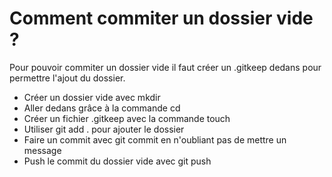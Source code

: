 # Comment commiter un dossier vide ?

Pour pouvoir commiter un dossier vide il faut créer un .gitkeep dedans pour permettre l'ajout du dossier.

* Créer un dossier vide avec mkdir
* Aller dedans grâce à la commande cd
* Créer un fichier .gitkeep avec la commande touch
* Utiliser git add . pour ajouter le dossier
* Faire un commit avec git commit en n'oubliant pas de mettre un message
* Push le commit du dossier vide avec git push
 

